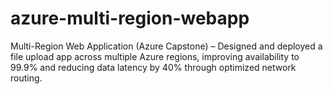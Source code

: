 # azure-multi-region-webapp
Multi-Region Web Application (Azure Capstone) – Designed and deployed a file upload app across multiple Azure regions, improving availability to 99.9% and reducing data latency by 40% through optimized network routing.
